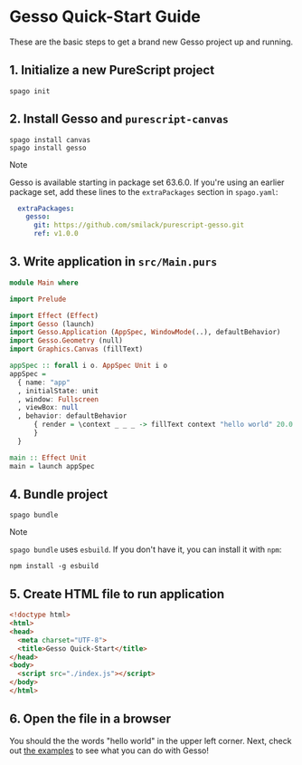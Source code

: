 # Gesso Quick-Start Guide
These are the basic steps to get a brand new Gesso project up and running.

## 1. Initialize a new PureScript project
```
spago init
```

## 2. Install Gesso and `purescript-canvas`
```
spago install canvas
spago install gesso
```

> [!NOTE]
> Gesso is available starting in package set 63.6.0. If you're using an earlier package set, add these lines to the `extraPackages` section in `spago.yaml`:
> ```yaml
>   extraPackages:
>     gesso:
>       git: https://github.com/smilack/purescript-gesso.git
>       ref: v1.0.0
> ```

## 3. Write application in `src/Main.purs`
```purescript
module Main where

import Prelude

import Effect (Effect)
import Gesso (launch)
import Gesso.Application (AppSpec, WindowMode(..), defaultBehavior)
import Gesso.Geometry (null)
import Graphics.Canvas (fillText)

appSpec :: forall i o. AppSpec Unit i o
appSpec =
  { name: "app"
  , initialState: unit
  , window: Fullscreen
  , viewBox: null
  , behavior: defaultBehavior
      { render = \context _ _ _ -> fillText context "hello world" 20.0 20.0
      }
  }

main :: Effect Unit
main = launch appSpec
```

## 4. Bundle project
```
spago bundle
```

> [!NOTE]  
> `spago bundle` uses `esbuild`. If you don't have it, you can install it with `npm`:
> ```
> npm install -g esbuild
> ```

## 5. Create HTML file to run application
```html
<!doctype html>
<html>
<head>
  <meta charset="UTF-8">
  <title>Gesso Quick-Start</title>
</head>
<body>
  <script src="./index.js"></script>
</body>
</html>
```

## 6. Open the file in a browser
You should the the words "hello world" in the upper left corner. Next, check out [the examples](../examples/README.md) to see what you can do with Gesso!
